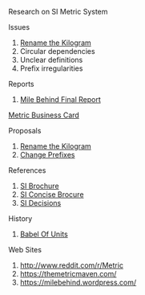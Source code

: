 
Research on SI Metric System

Issues

1. [Rename the Kilogram](proposals/RenameKilogram.txt)
2. Circular dependencies
3. Unclear definitions
4. Prefix irregularities


Reports

1. [Mile Behind Final Report](reports/MileBehind-sst-final-3.pdf)

[Metric Business Card](personal/MetricBusinessCard-v1.pdf)

Proposals

1. [Rename the Kilogram](proposals/RenameKilogram.txt)
2. [Change Prefixes](proposals/ProposedPrefixes.md)

References

1. [SI Brochure](references/SI-Brochure-9-EN.pdf)
2. [SI Concise Brocure](references/SI-Brochure-9-concise-EN.pdf)
3. [SI Decisions](references/si-brochure-9-App1-EN.pdf)

History

1. [Babel Of Units](history/BableOfUnits-1506.01951.pdf)

Web Sites

1. http://www.reddit.com/r/Metric
2. https://themetricmaven.com/
3. https://milebehind.wordpress.com/

